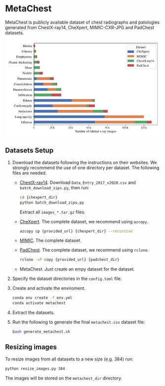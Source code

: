 # MetaChest

MetaChest is publicly available dataset of chest radiographs and patologies generated from ChestX-ray14, CheXpert, MIMIC-CXR-JPG and PadChest datasets.

![Metachest distribution](metachest.jpg)

## Datasets Setup

1. Download the datasets following the instructions on their websites. We strongly recommend the use of one directory per dataset. The following files are needed.

    * [ChestX-ray14](https://nihcc.app.box.com/v/ChestXray-NIHCC/folder/36938765345). Download `Data_Entry_2017_v2020.csv` and `batch_download_zips.py`, then run:
        ```bash
        cd {chexpert_dir}
        python batch_download_zips.py
        ```
        Extract all `images_*.tar.gz` files.

    * [CheXpert](https://stanfordmlgroup.github.io/competitions/chexpert/). The complete dataset, we recommend using `azcopy`.
        ```bash
        azcopy cp {provided_url} {chexpert_dir} --recursive
        ```
    * [MIMIC](https://physionet.org/content/mimic-cxr-jpg/2.0.0/). The complete dataset.

    * [PadChest](https://bimcv.cipf.es/bimcv-projects/padchest/). The complete dataset, we recommend using `rclone`.
        ```bash
        rclone -vP copy {provided_url} {padchest_dir}
        ```

    * MetaChest. Just create an empy dataset for the dataset.

2. Specify the dataset directories in the `config.toml` file.

3. Create and activate the enviroment.
    ```bash
    conda env create -f env.yml
    conda activate metachest
    ```

4. Extract the datasets.

5. Run the following to generate the final `metachest.csv` dataset file:
    ```bash
    bash generate_metachest.sh
    ```


## Resizing images

To resize images from all datasets to a new size (e.g. 384) run:

```bash
python resize_images.py 384
```

The images will be stored on the `metachest_dir` directory.
